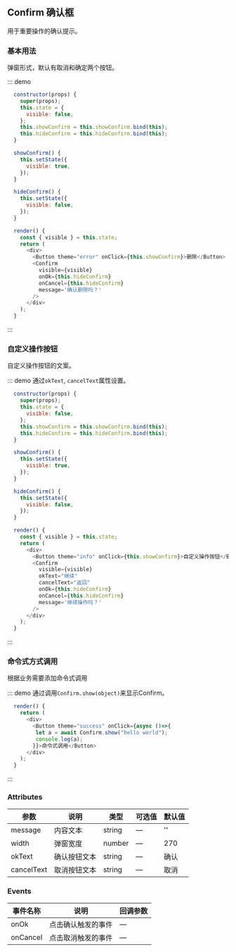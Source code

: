 ## Confirm 确认框

用于重要操作的确认提示。

### 基本用法

弹窗形式，默认有取消和确定两个按钮。

::: demo
```js
  constructor(props) {
    super(props);
    this.state = {
      visible: false,
    };
    this.showConfirm = this.showConfirm.bind(this);
    this.hideConfirm = this.hideConfirm.bind(this);
  }

  showConfirm() {
    this.setState({
      visible: true,
    });
  }

  hideConfirm() {
    this.setState({
      visible: false,
    });
  }

  render() {
    const { visible } = this.state;
    return (
      <div>
        <Button theme="error" onClick={this.showConfirm}>删除</Button>
        <Confirm
          visible={visible}
          onOk={this.hideConfirm}
          onCancel={this.hideConfirm}
          message='确认删除吗？'
        />
      </div>
    );
  }
```
:::

### 自定义操作按钮

自定义操作按钮的文案。

::: demo 通过`okText`, `cancelText`属性设置。
```js
  constructor(props) {
    super(props);
    this.state = {
      visible: false,
    };
    this.showConfirm = this.showConfirm.bind(this);
    this.hideConfirm = this.hideConfirm.bind(this);
  }

  showConfirm() {
    this.setState({
      visible: true,
    });
  }

  hideConfirm() {
    this.setState({
      visible: false,
    });
  }

  render() {
    const { visible } = this.state;
    return (
      <div>
        <Button theme="info" onClick={this.showConfirm}>自定义操作按钮</Button>
        <Confirm
          visible={visible}
          okText="继续"
          cancelText="返回"
          onOk={this.hideConfirm}
          onCancel={this.hideConfirm}
          message='继续操作吗？'
        />
      </div>
    );
  }
```
:::

###  命令式方式调用

根据业务需要添加命令式调用

::: demo 通过调用`Confirm.show(object)`来显示Confirm。
```js
  render() {
    return (
      <div>
        <Button theme="success" onClick={async ()=>{
         let a = await Confirm.show("hello world");
         console.log(a);
        }}>命令式调用</Button>
      </div>
    );
  }
```
:::


### Attributes
| 参数      | 说明          | 类型      | 可选值                           | 默认值  |
|---------- |-------------- |---------- |--------------------------------  |-------- |
| message | 内容文本 | string | — | '' |
| width | 弹窗宽度 | number | — | 270 |
| okText | 确认按钮文本 | string | — | 确认 |
| cancelText | 取消按钮文本 | string | — | 取消 |


### Events
| 事件名称 | 说明 | 回调参数 |
|---------- |-------- |---------- |
| onOk | 点击确认触发的事件 | — |
| onCancel | 点击取消触发的事件 | — |

